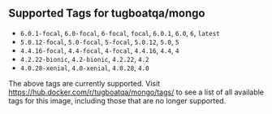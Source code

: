 ## Supported Tags for tugboatqa/mongo

* `6.0.1-focal`, `6.0-focal`, `6-focal`, `focal`, `6.0.1`, `6.0`, `6`, `latest`
* `5.0.12-focal`, `5.0-focal`, `5-focal`, `5.0.12`, `5.0`, `5`
* `4.4.16-focal`, `4.4-focal`, `4-focal`, `4.4.16`, `4.4`, `4`
* `4.2.22-bionic`, `4.2-bionic`, `4.2.22`, `4.2`
* `4.0.28-xenial`, `4.0-xenial`, `4.0.28`, `4.0`

The above tags are currently supported. Visit https://hub.docker.com/r/tugboatqa/mongo/tags/ to see a list of all available tags for this image, including those that are no longer supported.
